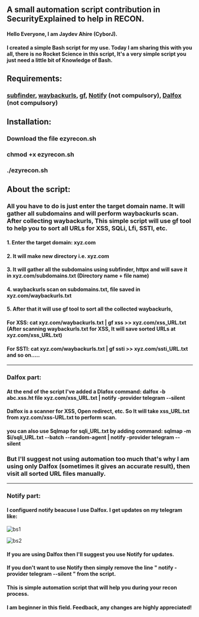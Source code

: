 ## A small automation script contribution in SecurityExplained to help in RECON.

#### Hello Everyone, I am Jaydev Ahire (CyborJ).

#### I created a simple Bash script for my use. Today I am sharing this with you all, there is no Rocket Science in this script, It's a very simple script you just need a little bit of Knowledge of Bash.

## Requirements:
  
   ### [subfinder](https://github.com/projectdiscovery/subfinder), [waybackurls](https://github.com/tomnomnom/waybackurls), [gf](https://github.com/tomnomnom/gf), [Notify](https://github.com/projectdiscovery/notify) (not compulsory), [Dalfox](https://github.com/hahwul/dalfox) (not compulsory)
   
## Installation:
   
   ### Download the file ezyrecon.sh
   ### chmod +x ezyrecon.sh
   ### ./ezyrecon.sh
   
## About the script:

### All you have to do is just enter the target domain name. It will gather all subdomains and will perform waybackurls scan. After collecting waybackurls, This simple script will use gf tool to help you to sort all URLs for XSS, SQLi, Lfi, SSTI, etc.

  #### 1. Enter the target domain: xyz.com
  #### 2. It will make new directory i.e. xyz.com
  #### 3. It will gather all the subdomains using subfinder, httpx and will save it in xyz.com/subdomains.txt (Directory name + file name)
  #### 4. waybackurls scan on subdomains.txt, file saved in xyz.com/waybackurls.txt
  #### 5. After that it will use gf tool to sort all the collected waybackurls,
  #### For XSS:  cat xyz.com/waybackurls.txt | gf xss >> xyz.com/xss_URL.txt (After scanning waybackurls.txt for XSS, It will save sorted URLs at xyz.com/xss_URL.txt)
  #### For SSTI: cat xyz.com/waybackurls.txt | gf ssti >> xyz.com/ssti_URL.txt and so on.....
  
  ---
  
  ### Dalfox part:
  #### At the end of the script I've added a Dlafox command: dalfox -b abc.xss.ht file xyz.com/xss_URL.txt | notify -provider telegram --silent
  #### Dalfox is a scanner for XSS, Open redirect, etc. So It will take xss_URL.txt from xyz.com/xss-URL.txt to perform scan.
  
  #### you can also use Sqlmap for sqli_URL.txt by adding command: sqlmap -m $i/sqli_URL.txt --batch --random-agent | notify -provider telegram --silent 
  
  ### But I'll suggest not using automation too much that's why I am using only Dalfox (sometimes it gives an accurate result), then visit all sorted URL files manually.
  
  ---
  
  ### Notify part:
  #### I configuerd notify beacuse I use Dalfox. I get updates on my telegram like:
  
  ![bs1](https://user-images.githubusercontent.com/82728673/150818462-a32d0d98-8a5f-445d-86ac-dde7e35685ce.png)
  
  ![bs2](https://user-images.githubusercontent.com/82728673/150818519-842d394a-37e6-4f2d-9276-6f066ef4e072.png)
  
  #### If you are using Dalfox then I'll suggest you use Notify for updates.
  #### If you don't want to use Notify then simply remove the line " notify -provider telegram --silent " from the script.
  
  #### This is simple automation script that will help you during your recon process.
  #### I am beginner in this field. Feedback, any changes are highly appreciated!

